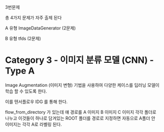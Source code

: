 3번문제

총 4가지 문제가 자주 출제 된다

A 유형 ImageDataGenerator (2문제)

B 유형 tfds (2문제)

# Category 3 - 이미지 분류 모델 (CNN) - Type A

Image Augmentation (이미지 변형) 기법을 사용하여 다양한 케이스를 딥러닝 모델이 학습 할 수 있도록 한다.

이를 텐서플로우 IDG 를 통해 한다.

flow_from_directory 가 있는데 얘 경로를 A 이미지 B 이미지 C 이미지 각각 폴더로 나누고 이것들이 하나로 담겨있는 ROOT 폴더를 경로로 지정하면 자동으로 A폴더 안 이미지는 각각 A로 라벨링 된다.

